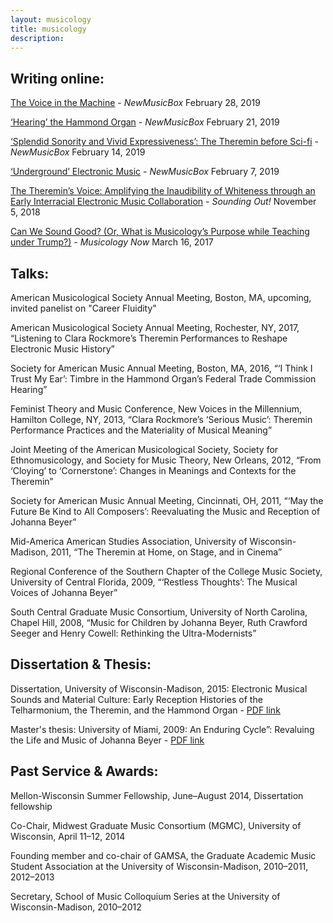 ```yaml
---
layout: musicology
title: musicology
description:
---
```



## Writing online:


[The Voice in the Machine](https://nmbx.newmusicusa.org/the-voice-in-the-machine/) - *NewMusicBox* February 28, 2019

[‘Hearing’ the Hammond Organ](https://nmbx.newmusicusa.org/hearing-the-hammond-organ/) - *NewMusicBox* February 21, 2019

[‘Splendid Sonority and Vivid Expressiveness’: The Theremin before Sci-fi](https://nmbx.newmusicusa.org/splendid-sonority-and-vivid-expressiveness-the-theremin-before-sci-fi/) - *NewMusicBox* February 14, 2019

[‘Underground’ Electronic Music](https://nmbx.newmusicusa.org/underground-electronic-music/) - *NewMusicBox* February 7, 2019

[The Theremin’s Voice: Amplifying the Inaudibility of Whiteness through an Early Interracial Electronic Music Collaboration](https://soundstudiesblog.com/2018/11/05/the-theremins-voice-amplifying-the-inaudibility-of-whiteness-through-an-early-interracial-electronic-music-collaboration/) - *Sounding Out!* November 5, 2018

[Can We Sound Good? (Or, What is Musicology’s Purpose while Teaching under Trump?)](http://www.musicologynow.org/2017/03/can-we-sound-good-or-what-is.html) - *Musicology Now* March 16, 2017


## Talks:

American Musicological Society Annual Meeting, Boston, MA, upcoming, invited panelist on "Career Fluidity"

American Musicological Society Annual Meeting, Rochester, NY, 2017, “Listening to Clara Rockmore’s Theremin Performances to Reshape Electronic Music History”

Society for American Music Annual Meeting, Boston, MA, 2016, “‘I Think I Trust My Ear’: Timbre in the Hammond Organ’s Federal Trade Commission Hearing”

Feminist Theory and Music Conference, New Voices in the Millennium, Hamilton College, NY, 2013, “Clara Rockmore’s ‘Serious Music’: Theremin Performance Practices and the Materiality of Musical Meaning”

Joint Meeting of the American Musicological Society, Society for Ethnomusicology, and Society for Music Theory, New Orleans, 2012, “From ‘Cloying’ to ‘Cornerstone’: Changes in Meanings and Contexts for the Theremin”

Society for American Music Annual Meeting, Cincinnati, OH, 2011, “‘May the Future Be Kind to All Composers’: Reevaluating the Music and Reception of Johanna Beyer”

Mid-America American Studies Association, University of Wisconsin-Madison, 2011, “The Theremin at Home, on Stage, and in Cinema”

Regional Conference of the Southern Chapter of the College Music Society, University of Central Florida, 2009, “‘Restless Thoughts’: The Musical Voices of Johanna Beyer”

South Central Graduate Music Consortium, University of North Carolina, Chapel Hill, 2008, “Music for Children by Johanna Beyer, Ruth Crawford Seeger and Henry Cowell: Rethinking the Ultra-Modernists”



## Dissertation & Thesis:

Dissertation, University of Wisconsin-Madison, 2015: Electronic Musical Sounds and Material Culture: Early Reception Histories of the Telharmonium, the Theremin, and the Hammond Organ - [PDF link](https://kellyhiser.files.wordpress.com/2016/02/hiser_dissertation.pdf)

Master's thesis: University of Miami, 2009: An Enduring Cycle”: Revaluing the Life and Music of Johanna Beyer - [PDF link](https://kellyhiser.files.wordpress.com/2016/04/masters-thesis.pdf)

## Past Service & Awards:

Mellon-Wisconsin Summer Fellowship, June–August 2014, Dissertation fellowship

Co-Chair, Midwest Graduate Music Consortium (MGMC), University of Wisconsin, April 11–12, 2014

Founding member and co-chair of GAMSA, the Graduate Academic Music Student Association at the University of Wisconsin-Madison, 2010–2011, 2012–2013

Secretary, School of Music Colloquium Series at the University of Wisconsin-Madison, 2010–2012
